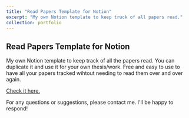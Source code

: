 ```yaml
---
title: "Read Papers Template for Notion"
excerpt: "My own Notion template to keep truck of all papers read."
collection: portfolio
---
```

## Read Papers Template for Notion
My own Notion template to keep track of all the papers read. You can duplicate it and use it for your own thesis/work. Free and easy to use to have all your papers tracked wihtout needing to read them over and over again.


[Check it here.](https://cfusterbarcelo.notion.site/a70f68bcb74a4866af9893be5dd42b50?v=1f2a2a4de68f46e1925ffa7b6763fc7f)

For any questions or suggestions, please contact me. I'll be happy to respond!
